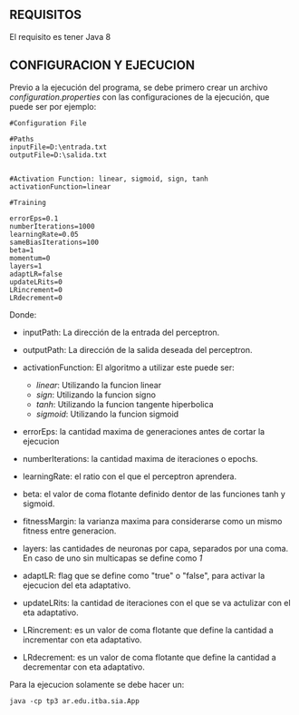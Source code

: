 REQUISITOS
------------
El requisito es tener Java 8

CONFIGURACION Y EJECUCION
------------------------
Previo a la ejecución del programa, se debe primero crear un archivo _configuration.properties_ con las configuraciones de la ejecución, que puede ser por ejemplo:

```
#Configuration File

#Paths
inputFile=D:\entrada.txt
outputFile=D:\salida.txt


#Activation Function: linear, sigmoid, sign, tanh
activationFunction=linear

#Training

errorEps=0.1
numberIterations=1000
learningRate=0.05
sameBiasIterations=100
beta=1
momentum=0
layers=1
adaptLR=false
updateLRits=0
LRincrement=0
LRdecrement=0
```
Donde:
* inputPath: La dirección de la entrada del perceptron.
* outputPath: La dirección de la salida deseada del perceptron.
* activationFunction: El algoritmo a utilizar este puede ser:
  * _linear_: Utilizando la funcion linear
  * _sign_: Utilizando la funcion signo
  * _tanh_: Utilizando la funcion tangente hiperbolica
  * _sigmoid_: Utilizando la funcion sigmoid

  

* errorEps: la cantidad maxima de generaciones antes de cortar la ejecucion
* numberIterations: la cantidad maxima de iteraciones o epochs.
* learningRate: el ratio con el que el perceptron aprendera.
* beta: el valor de coma flotante definido dentor de las funciones tanh y sigmoid.
* fitnessMargin: la varianza maxima para considerarse como un mismo fitness entre generacion.
* layers: las cantidades de neuronas por capa, separados por una coma. En caso de uno sin multicapas se define como _1_
* adaptLR: flag que se define como "true" o "false", para activar la ejecucion del eta adaptativo.
* updateLRits: la cantidad de iteraciones con el que se va actulizar con el eta adaptativo.
* LRincrement: es un valor de coma flotante que define la cantidad a incrementar con eta adaptativo.
* LRdecrement: es un valor de coma flotante que define la cantidad a decrementar con eta adaptativo.



Para la ejecucion solamente se debe hacer un:

```java -cp tp3 ar.edu.itba.sia.App```
